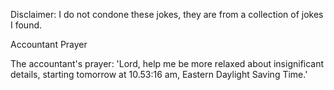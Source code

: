 Disclaimer: I do not condone these jokes, they are from a collection of jokes I found.

Accountant Prayer

The accountant's prayer: 
'Lord, help me be more relaxed about insignificant details, starting tomorrow at 10.53:16 am, Eastern Daylight Saving Time.'

